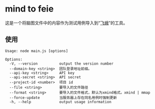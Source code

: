 # mind to feie

这是一个将脑图文件中的内容作为测试用例导入到“[飞蛾](https://feie.work/)”的工具。

## 使用

```
Usage: node main.js [options]

Options:
  -V, --version          output the version number
  --domain-key <string>  团队登录地址前缀。
  --api-key <string>     API key
  --api-secret <string>  API secret
  --project-id <number>  项目 id
  --file <string>        要导入的文件路径
  --format <string>      要导入的文件格式，默认为xmind格式。xmind | mmap
  --force-update         当服务器上存在同名用例时强制更新
  -h, --help             output usage information
```